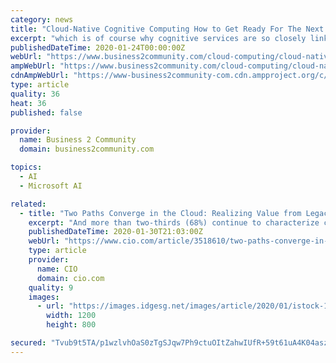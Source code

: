 ```yaml
---
category: news
title: "Cloud-Native Cognitive Computing How to Get Ready For The Next Frontier in AI"
excerpt: "which is of course why cognitive services are so closely linked to cloud-based environments. The leading providers in this field – Amazon AWS, Microsoft Azure, Google Cloud, and IBM Watson ..."
publishedDateTime: 2020-01-24T00:00:00Z
webUrl: "https://www.business2community.com/cloud-computing/cloud-native-cognitive-computing-how-to-get-ready-for-the-next-frontier-in-ai-02277792"
ampWebUrl: "https://www.business2community.com/cloud-computing/cloud-native-cognitive-computing-how-to-get-ready-for-the-next-frontier-in-ai-02277792/amp"
cdnAmpWebUrl: "https://www-business2community-com.cdn.ampproject.org/c/s/www.business2community.com/cloud-computing/cloud-native-cognitive-computing-how-to-get-ready-for-the-next-frontier-in-ai-02277792/amp"
type: article
quality: 36
heat: 36
published: false

provider:
  name: Business 2 Community
  domain: business2community.com

topics:
  - AI
  - Microsoft AI

related:
  - title: "Two Paths Converge in the Cloud: Realizing Value from Legacy Migrations and Native Cloud Development"
    excerpt: "And more than two-thirds (68%) continue to characterize cloud’s expected impact as high or extreme over the coming decade, joined by such cloud-dependent, cloud-enabling, or cloud-friendly technologies as artificial intelligence (79%), machine ... TCS is today working with AWS – which runs 80% of all cloud containers currently in use ..."
    publishedDateTime: 2020-01-30T21:03:00Z
    webUrl: "https://www.cio.com/article/3518610/two-paths-converge-in-the-cloud-realizing-value-from-legacy-migrations-and-native-cloud-development.html"
    type: article
    provider:
      name: CIO
      domain: cio.com
    quality: 9
    images:
      - url: "https://images.idgesg.net/images/article/2020/01/istock-1160479733-100828343-large.3x2.jpg"
        width: 1200
        height: 800

secured: "Tvub9t5TA/p1wzlvhOaS0zTgSJqw7Ph9ctuOItZahwIUfR+59t61uA4K04aszshq/bwWnAkpfkzibsZkip5MxrbjVMWzz0DVYO5jAoUOn+CsI/pI2aV6qD+Cu9moKtUVRLafjVjcikiy3/tk5MzXZ7ZBh1LKOVzIRWgQ+w6pY60OBUIj7m8/HaZZ/FOjNbT+R1EO1QNt2mIZtz/CRKesSjptS/ivmgD3qC68B7YS+9AWGxuJTqyOX8iScDOXlwyuCxH+ccrRsiaDKw9qe2roJoFjagAv5PxeJc+qtIqMiJpf9SeVS0LZIh5g+nzw70S2;/IOgq8Pv9xLe4L2272daJg=="
---
```


